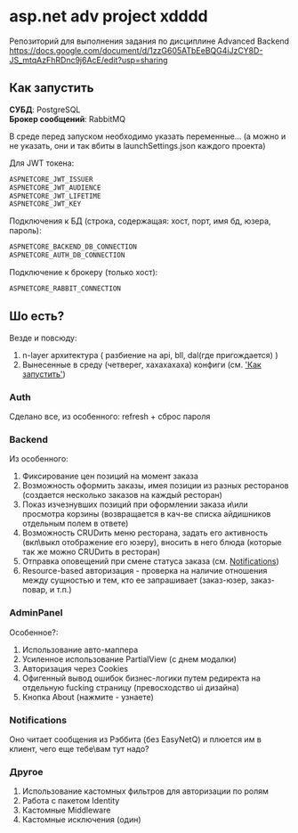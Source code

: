 # asp.net adv project xdddd

Репозиторий для выполнения задания по дисциплине Advanced Backend  
<https://docs.google.com/document/d/1zzG605ATbEeBQG4iJzCY8D-JS_mtqAzFhRDnc9j6AcE/edit?usp=sharing>

## Как запустить

**СУБД**: PostgreSQL  
**Брокер сообщений**: RabbitMQ  

В среде перед запуском необходимо указать переменные... (а можно и не указать, они и так вбиты в launchSettings.json каждого проекта)  

Для JWT токена:

```bash
ASPNETCORE_JWT_ISSUER
ASPNETCORE_JWT_AUDIENCE
ASPNETCORE_JWT_LIFETIME
ASPNETCORE_JWT_KEY
```

Подключения к БД (строка, содержащая: хост, порт, имя бд, юзера, пароль):

```bash
ASPNETCORE_BACKEND_DB_CONNECTION
ASPNETCORE_AUTH_DB_CONNECTION
```

Подключение к брокеру (только хост):

```bash
ASPNETCORE_RABBIT_CONNECTION
```

## Шо есть?

Везде и повсюду:  

1. n-layer архитектура ( разбиение на api, bll, dal(где пригождается) )
2. Вынесенные в среду (четверег, хахахахаха) конфиги (см. ['Как запустить'](#как-запустить))

### Auth

Сделано все, из особенного: refresh + сброс пароля  

### Backend

Из особенного:  

1. Фиксирование цен позиций на момент заказа
2. Возможность оформить заказы, имея позиции из разных ресторанов (создается несколько заказов на каждый ресторан)  
3. Показ изчезнувших позиций при оформлении заказа и\или просмотра корзины (возвращается в кач-ве списка айдишников отдельным полем в ответе)
4. Возможность CRUDить меню ресторана, задать его активность (вкл\выкл отображение его юзеру), вносить в него блюда (которые так же можно CRUDить в ресторан)  
5. Отправка оповещений при смене статуса заказа (см. [Notifications](#notifications))  
6. Resource-based авторизация - проверка на наличие отношения между сущностью и тем, кто ее запрашивает (заказ-юзер, заказ-повар, и т.п.)  

### AdminPanel

Особенное?:

1. Использование авто-маппера
2. Усиленное использование PartialView (с днем модалки)
3. Авторизация через Cookies
4. Офигенный вывод ошибок бизнес-логики путем редиректа на отдельную fucking страницу (превосходство ui дизайна)
5. Кнопка About (нажмите - узнаете)

### Notifications

Оно читает сообщения из Рэббита (без EasyNetQ) и плюется им в клиент, чего еще тебе\вам тут надо?

### Другое

1. Использование кастомных фильтров для авторизации по ролям
2. Работа с пакетом Identity
3. Кастомные Middleware
4. Кастомные исключения (один)
